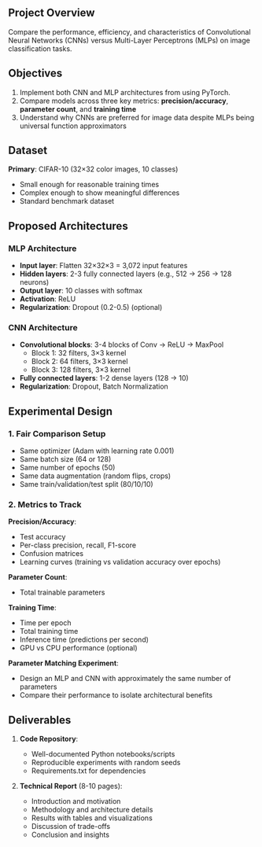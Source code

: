## Project Overview

Compare the performance, efficiency, and characteristics of Convolutional Neural Networks (CNNs) versus Multi-Layer Perceptrons (MLPs) on image classification tasks.

## Objectives

1. Implement both CNN and MLP architectures from using PyTorch.
2. Compare models across three key metrics: **precision/accuracy**, **parameter count**, and **training time**
3. Understand why CNNs are preferred for image data despite MLPs being universal function approximators

## Dataset

**Primary**: CIFAR-10 (32×32 color images, 10 classes)

- Small enough for reasonable training times
- Complex enough to show meaningful differences
- Standard benchmark dataset

## Proposed Architectures

### MLP Architecture

- **Input layer**: Flatten 32×32×3 = 3,072 input features
- **Hidden layers**: 2-3 fully connected layers (e.g., 512 → 256 → 128 neurons)
- **Output layer**: 10 classes with softmax
- **Activation**: ReLU
- **Regularization**: Dropout (0.2-0.5) (optional)

### CNN Architecture

- **Convolutional blocks**: 3-4 blocks of Conv → ReLU → MaxPool
  - Block 1: 32 filters, 3×3 kernel
  - Block 2: 64 filters, 3×3 kernel
  - Block 3: 128 filters, 3×3 kernel
- **Fully connected layers**: 1-2 dense layers (128 → 10)
- **Regularization**: Dropout, Batch Normalization

## Experimental Design

### 1. Fair Comparison Setup

- Same optimizer (Adam with learning rate 0.001)
- Same batch size (64 or 128)
- Same number of epochs (50)
- Same data augmentation (random flips, crops)
- Same train/validation/test split (80/10/10)

### 2. Metrics to Track

**Precision/Accuracy**:

- Test accuracy
- Per-class precision, recall, F1-score
- Confusion matrices
- Learning curves (training vs validation accuracy over epochs)

**Parameter Count**:

- Total trainable parameters

**Training Time**:

- Time per epoch
- Total training time
- Inference time (predictions per second)
- GPU vs CPU performance (optional)

**Parameter Matching Experiment**:

- Design an MLP and CNN with approximately the same number of parameters
- Compare their performance to isolate architectural benefits

## Deliverables

1. **Code Repository**:
   - Well-documented Python notebooks/scripts
   - Reproducible experiments with random seeds
   - Requirements.txt for dependencies

2. **Technical Report** (8-10 pages):
   - Introduction and motivation
   - Methodology and architecture details
   - Results with tables and visualizations
   - Discussion of trade-offs
   - Conclusion and insights
